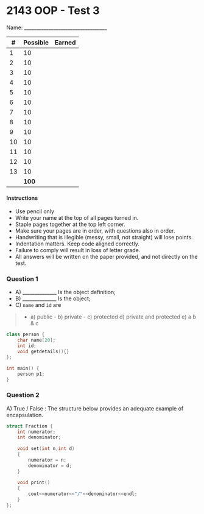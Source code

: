 # 2143 OOP - Test 3
Name: __________________________________

  | # | Possible | Earned   |
| ----- | -------- | ---|
| 1 | 10 | |
| 2 | 10 | |
| 3 | 10 | |
| 4 | 10 | |
| 5 | 10 | |
| 6 | 10 | |
| 7 | 10 | |
| 8 | 10 | |
| 9 | 10 | |
| 10 | 10 | |
| 11 | 10 | |
| 12 | 10 | |
| 13 | 10 | |
| | **100** | |


#### Instructions
- Use pencil only
- Write your name at the top of all pages turned in.
- Staple pages together at the top left corner.
- Make sure your pages are in order, with questions also in order.
- Handwriting that is illegible (messy, small, not straight) will lose points.
- Indentation matters. Keep code aligned correctly.
- Failure to comply will result in loss of letter grade.
- All answers will be written on the paper provided, and not directly on the test.

### Question 1

- A) ______________ Is the object definition;
- B) ______________ Is the object;
- C) `name` and `id` are 
>	- a) public
	- b) private
	- c) protected
	d) private and protected
	e) a b & c
	
```cpp
class person { 
	char name[20]; 
	int id; 
	void getdetails(){}
}; 

int main() { 
	person p1;
} 
```

### Question 2

A) True / False : The structure below provides an adequate example of encapsulation.

```cpp
struct Fraction { 
	int numerator; 
	int denominator;
		
	void set(int n,int d) 
	{ 
		numerator = n;
		denominator = d;
	} 
	
	void print() 
	{ 
		cout<<numerator<<"/"<<denominator<<endl;
	} 
}; 
```


<!--stackedit_data:
eyJoaXN0b3J5IjpbLTE2NjQzNDA5MDEsLTIxMjMzNzAyOV19
-->
